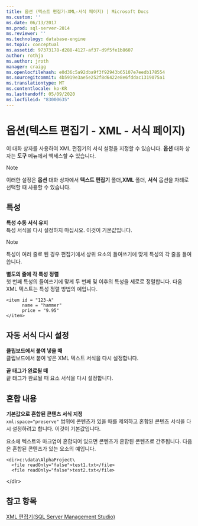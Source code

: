 ```yaml
---
title: 옵션 (텍스트 편집기-XML-서식 페이지) | Microsoft Docs
ms.custom: ''
ms.date: 06/13/2017
ms.prod: sql-server-2014
ms.reviewer: ''
ms.technology: database-engine
ms.topic: conceptual
ms.assetid: 97373178-d288-4127-af37-d9f5fe1b8607
author: rothja
ms.author: jroth
manager: craigg
ms.openlocfilehash: e0d36c5a92dba9f3f92943b65107e7eedb178554
ms.sourcegitcommit: 4b5919e3ae5e252f8d6422e8e6fddac1319075a1
ms.translationtype: MT
ms.contentlocale: ko-KR
ms.lasthandoff: 05/09/2020
ms.locfileid: "83000635"
---
```

# <a name="options-text-editor---xml---formatting-page"></a>옵션(텍스트 편집기 - XML - 서식 페이지)

이 대화 상자를 사용하여 XML 편집기의 서식 설정을 지정할 수 있습니다. **옵션** 대화 상자는 **도구** 메뉴에서 액세스할 수 있습니다.  
  
> [!NOTE]  
> 이러한 설정은 **옵션** 대화 상자에서 **텍스트 편집기** 폴더,**XML** 폴더, **서식** 옵션을 차례로 선택할 때 사용할 수 있습니다.  
  
## <a name="attributes"></a>특성  
 **특성 수동 서식 유지**  
 특성 서식을 다시 설정하지 마십시오. 이것이 기본값입니다.  
  
> [!NOTE]  
>  특성이 여러 줄로 된 경우 편집기에서 상위 요소의 들여쓰기에 맞게 특성의 각 줄을 들여씁니다.  
  
 **별도의 줄에 각 특성 정렬**  
 첫 번째 특성의 들여쓰기에 맞게 두 번째 및 이후의 특성을 세로로 정렬합니다. 다음 XML 텍스트는 특성 정렬 방법의 예입니다.  
  
```  
<item id = "123-A"  
      name = "hammer"  
      price = "9.95"  
</item>  
```  
  
## <a name="auto-reformat"></a>자동 서식 다시 설정  
 **클립보드에서 붙여 넣을 때**  
 클립보드에서 붙여 넣은 XML 텍스트 서식을 다시 설정합니다.  
  
 **끝 태그가 완료될 때**  
 끝 태그가 완료될 때 요소 서식을 다시 설정합니다.  
  
## <a name="mixed-content"></a>혼합 내용  
 **기본값으로 혼합된 콘텐츠 서식 지정**  
 `xml:space="preserve"` 범위에 콘텐츠가 있을 때를 제외하고 혼합된 콘텐츠 서식을 다시 설정하려고 합니다. 이것이 기본값입니다.  
  
 요소에 텍스트와 마크업이 혼합되어 있으면 콘텐츠가 혼합된 콘텐츠로 간주됩니다. 다음은 혼합된 콘텐츠가 있는 요소의 예입니다.  
  
```  
<dir>c:\data\AlphaProject\  
  <file readOnly="false">test1.txt</file>  
  <file readOnly="false">test2.txt</file>  
```  
  
 \</dir>  
  
## <a name="see-also"></a>참고 항목  
 [XML 편집기&#40;SQL Server Management Studio&#41;](../ssms/sql-server-management-studio-ssms.md)  
